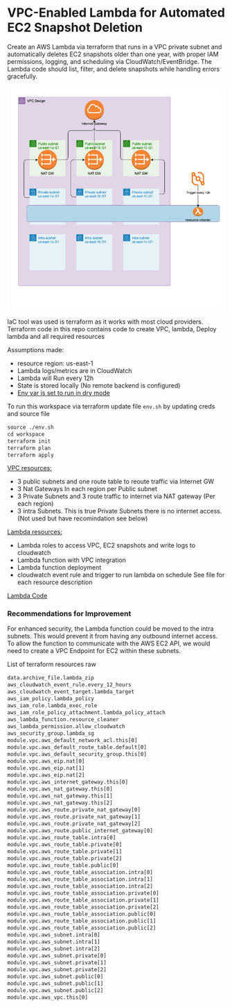 # VPC-Enabled Lambda for Automated EC2 Snapshot Deletion

Create an AWS Lambda via terraform that runs in a VPC private subnet and automatically deletes EC2 snapshots older than one year, with proper IAM permissions, logging, and scheduling via CloudWatch/EventBridge. The Lambda code should list, filter, and delete snapshots while handling errors gracefully.

![A high-level diagram of the project architecture.](./diagram.drawio.png)

IaC tool was used is terraform as it works with most cloud providers.
Terraform code in this repo contains code to create VPC, lambda, Deploy lambda and all required resources

Assumptions made: 
 -  resource region: us-east-1
 -  Lambda logs/metrics are in CloudWatch
 -  Lambda will Run every 12h
 -  State is stored locally (No remote backend is configured)
 -  [Env var is set to run in dry mode](https://github.com/rpuserh/aws-lambda-app/blob/main/workspace/lambda.tf#L111)

To run this workspace via terraform update file `env.sh` by updating creds and source file
```
source ./env.sh
cd workspace
terraform init
terraform plan
terraform apply
```

[VPC resources:](https://github.com/rpuserh/aws-lambda-app/blob/main/workspace/vpc.tf)
 - 3 public subnets and one route table to reoute traffic via Internet GW
 - 3 Nat Gateways In each region per Public subnet
 - 3 Private Subnets and 3 route traffic to internet via NAT gateway (Per each region)
 - 3 intra Subnets. This is true Private Subnets there is no internet access. (Not used but have recomindation see below)

[Lambda resources:]((https://github.com/rpuserh/aws-lambda-app/blob/main/workspace/lambda.tf))
 - Lambda roles to access VPC, EC2 snapshots and write logs to cloudwatch
 - Lambda function with VPC integration
 - Lambda function deployment
 - cloudwatch event rule and trigger to run lambda on schedule
   See file for each resource description

[Lambda Code](https://github.com/rpuserh/aws-lambda-app/tree/main/workspace/lambda_function)


### Recommendations for Improvement
For enhanced security, the Lambda function could be moved to the intra subnets. This would prevent it from having any outbound internet access. To allow the function to communicate with the AWS EC2 API, we would need to create a VPC Endpoint for EC2 within these subnets.

List of terraform resources raw
```
data.archive_file.lambda_zip
aws_cloudwatch_event_rule.every_12_hours
aws_cloudwatch_event_target.lambda_target
aws_iam_policy.lambda_policy
aws_iam_role.lambda_exec_role
aws_iam_role_policy_attachment.lambda_policy_attach
aws_lambda_function.resource_cleaner
aws_lambda_permission.allow_cloudwatch
aws_security_group.lambda_sg
module.vpc.aws_default_network_acl.this[0]
module.vpc.aws_default_route_table.default[0]
module.vpc.aws_default_security_group.this[0]
module.vpc.aws_eip.nat[0]
module.vpc.aws_eip.nat[1]
module.vpc.aws_eip.nat[2]
module.vpc.aws_internet_gateway.this[0]
module.vpc.aws_nat_gateway.this[0]
module.vpc.aws_nat_gateway.this[1]
module.vpc.aws_nat_gateway.this[2]
module.vpc.aws_route.private_nat_gateway[0]
module.vpc.aws_route.private_nat_gateway[1]
module.vpc.aws_route.private_nat_gateway[2]
module.vpc.aws_route.public_internet_gateway[0]
module.vpc.aws_route_table.intra[0]
module.vpc.aws_route_table.private[0]
module.vpc.aws_route_table.private[1]
module.vpc.aws_route_table.private[2]
module.vpc.aws_route_table.public[0]
module.vpc.aws_route_table_association.intra[0]
module.vpc.aws_route_table_association.intra[1]
module.vpc.aws_route_table_association.intra[2]
module.vpc.aws_route_table_association.private[0]
module.vpc.aws_route_table_association.private[1]
module.vpc.aws_route_table_association.private[2]
module.vpc.aws_route_table_association.public[0]
module.vpc.aws_route_table_association.public[1]
module.vpc.aws_route_table_association.public[2]
module.vpc.aws_subnet.intra[0]
module.vpc.aws_subnet.intra[1]
module.vpc.aws_subnet.intra[2]
module.vpc.aws_subnet.private[0]
module.vpc.aws_subnet.private[1]
module.vpc.aws_subnet.private[2]
module.vpc.aws_subnet.public[0]
module.vpc.aws_subnet.public[1]
module.vpc.aws_subnet.public[2]
module.vpc.aws_vpc.this[0]
```


